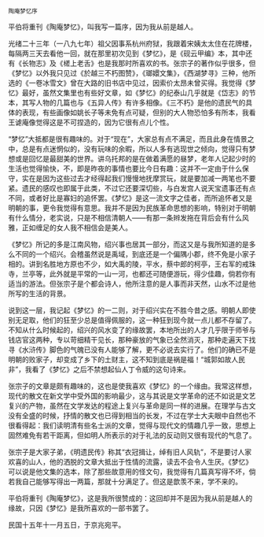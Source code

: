     陶庵梦忆序 

   平伯将重刊《陶庵梦忆》，叫我写一篇序，因为我从前是越人。

   光绪二十三年（一八九七年）祖父因事系杭州府狱，我跟着宋姨太太住在花牌楼，每隔两三天去看他一回，就在那里初次见到《梦忆》，是《砚云甲编》本，其中还有《长物志》及《槎上老舌》也是我那时所喜欢的书。张宗子的著作似乎很多，但《梦忆》以外我只见过《於越三不朽图赞》，《瑯嬛文集》，《西湖梦寻》三种，他所选的《一卷冰雪文》曾在大路的旧书店中见过，因索价太昂未曾买得。我觉得《梦忆》最好，虽然文集里也有些好文章，如《梦忆》的纪泰山几乎就是《岱志》的节本，其写人物的几篇也与《五异人传》有许多相像。《三不朽》是他的遗民气的具体的表现，有些画像如姚长子等未免有点可疑，但别的大人物恐怕多有所本，我看王谑庵像觉得这是不可捏造的，因为它很有点儿个性。

   “梦忆”大抵都是很有趣味的。对于“现在”，大家总有点不满足，而且此身在情景之中，总是有点迷惘似的，没有玩味的余暇，所以人多有逃现世之倾向，觉得只有梦想或是回忆是最甜美的世界。讲乌托邦的是在做着满愿的昼梦，老年人记起少时的生活也觉得愉快，不，即是昨夜的事情也要比今日有趣：这并不一定由于什么保守，实在是因为这些过去才经得起我们慢慢地抚摩赏玩，就是要加减一两笔也不要紧。遗民的感叹也即属于此类，不过它还要深切些，与白发宫人说天宝遗事还有点不同，或者好比是寡妇的追怀罢。《梦忆》是这一流文字之佳者，而所追怀者又是明朝的事，更令我觉得有意思。我并不是因为民族革命思想的影响，特别对于明朝有什么情分，老实说，只是不相信清朝人——有那一条辫发拖在背后会有什么风雅，正如缠足的女人我不相信会是美人。

   《梦忆》所记的多是江南风物，绍兴事也居其一部分，而这又是与我所知道的是多么不同的一个绍兴。会稽虽然说是禹域，到底还是一个偏隅小郡，终不免是小家子相的。讲到名胜地方原也不少，如大禹的陵，平水，蔡中郎的柯亭，王右军的戒珠寺，兰亭等，此外就是平常的一山一河，也都还可随便游玩，得少佳趣，倘若你有适当的游法。但张宗子是个都会诗人，他所注意的是人事而非天然，山水不过是他所写的生活的背景。

   说到这一层，我记起《梦忆》的一二则，对于绍兴实在不胜今昔之感。明朝人即使别无足取，他们的狂至少总是值得佩服的，这一种狂到现今就一点儿都不存留了。不知从什么时候起的，绍兴的风水变了的缘故罢，本地所出的人才几乎限于师爷与钱店官这两种，专以苛细精干见长，那种豪放的气象已全然消灭，那种走遍天下找寻《水浒传》脚色的气魄已没有人能够了解，更不必说去实行了。他们的确已不是明朝的败家子，却变成了乡下的土财主，这不知到底是祸是福！“城郭如故人民非”，我看了《梦忆》之后不禁想起仙人丁令威的这句诗来。

   张宗子的文章是颇有趣味的，这也是使我喜欢《梦忆》的一个缘由。我常这样想，现代的散文在新文学中受外国的影响最少，这与其说是文学革命的还不如说是文艺复兴的产物，虽然在文学发达的程途上复兴与革命是同一样的进展。在理学与古文没有全盛的时候，抒情的散文也已得到相当的长发，不过在学士大夫眼中自然也不很看得起：我们读明清有些名士派的文章，觉得与现代文的情趣几乎一致，思想上固然难免有若干距离，但如明人所表示的对于礼法的反动则又很有现代的气息了。

   张宗子是大家子弟，《明遗民传》称其“衣冠揖让，绰有旧人风轨”，不是要讨人家欢喜的山人，他的洒脱的文章大抵出于性情的流露，读去不会令人生厌。《梦忆》可以说是他文集的选本，除了那些故意用的怪文句，我觉得有几篇真写得不坏，倘若我自己能够写得出一两篇，那就十分满足了。但这是歆羡不来，学不来的。

   平伯将重刊《陶庵梦忆》，这是我所很赞成的：这回却并不是因为我从前是越人的缘故，只因《梦忆》是我所喜欢的一部书罢了。

   民国十五年十一月五日，于京兆宛平。

